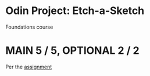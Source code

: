 # Odin Project: Etch-a-Sketch
Foundations course

# MAIN 5 / 5, OPTIONAL 2 / 2
Per the [assignment](https://www.theodinproject.com/lessons/foundations-etch-a-sketch#assignment)